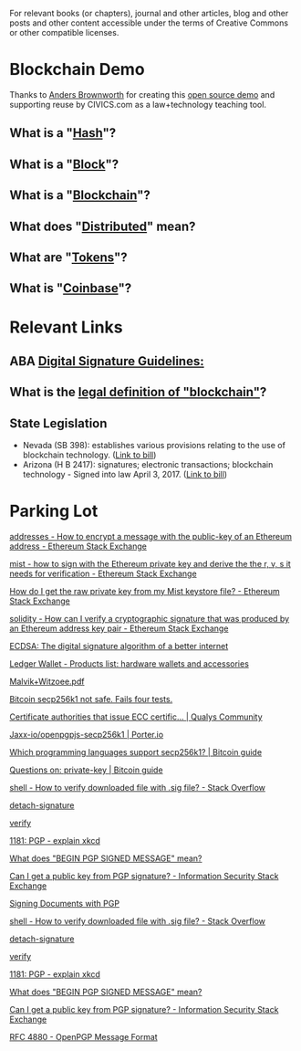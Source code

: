 For relevant books (or chapters), journal and other articles, blog and other posts and other content accessible under the terms of Creative Commons or other compatible licenses. 

# Blockchain Demo

Thanks to [Anders Brownworth](https://github.com/anders94) for creating this [open source demo](https://github.com/anders94/blockchain-demo) and supporting reuse by CIVICS.com as a law+technology teaching tool.

## What is a "[Hash](https://anders.com/blockchain/hash.html)"?
## What is a "[Block](https://anders.com/blockchain/block.html)"?
## What is a "[Blockchain](https://anders.com/blockchain/blockchain.html)"?
## What does "[Distributed](https://anders.com/blockchain/distributed.html)" mean?
## What are "[Tokens](https://anders.com/blockchain/tokens.html)"?
## What is "[Coinbase](https://anders.com/blockchain/coinbase.html)"?

# Relevant Links

## ABA [Digital Signature Guidelines:](https://www.google.com/url?sa=t&rct=j&q=&esrc=s&source=web&cd=1&ved=0ahUKEwjCn4G43YjUAhWI24MKHUrkBMMQFggmMAA&url=http%3A%2F%2Fapps.americanbar.org%2Fdch%2Fthedl.cfm%3Ffilename%3D%2FST230002%2Fotherlinks_files%2Fdsg.pdf&usg=AFQjCNEADZ1-y4H-hDwiWmoBTE0VyqrBWQ&sig2=STMdXIAbTBy1XKvod4bZQg)

## What is the [legal definition of "blockchain"](http://web.mit.edu/blockchain)?

## State Legislation

* Nevada (SB 398): establishes various provisions relating to the use of blockchain technology. ([Link to bill](http://digitalchamber.us8.list-manage2.com/track/click?u=a87f67248663abe55ad9325d6&id=b6e5f3e9f0&e=75f1f16748)) 
* Arizona (H B 2417): signatures; electronic transactions; blockchain technology - Signed into law April 3, 2017. ([Link to bill](http://digitalchamber.us8.list-manage2.com/track/click?u=a87f67248663abe55ad9325d6&id=9c9062a046&e=75f1f16748))

# Parking Lot

[addresses - How to encrypt a message with the public-key of an Ethereum address - Ethereum Stack Exchange](http://ethereum.stackexchange.com/questions/3092/how-to-encrypt-a-message-with-the-public-key-of-an-ethereum-address)

[mist - how to sign with the Ethereum private key and derive the the r, v, s it needs for verification - Ethereum Stack Exchange](http://ethereum.stackexchange.com/questions/3792/how-to-sign-with-the-ethereum-private-key-and-derive-the-the-r-v-s-it-needs-fo?noredirect=1&lq=1)

[How do I get the raw private key from my Mist keystore file? - Ethereum Stack Exchange](http://ethereum.stackexchange.com/questions/3720/how-do-i-get-the-raw-private-key-from-my-mist-keystore-file?noredirect=1&lq=1)

[solidity - How can I verify a cryptographic signature that was produced by an Ethereum address key pair - Ethereum Stack Exchange](http://ethereum.stackexchange.com/questions/710/how-can-i-verify-a-cryptographic-signature-that-was-produced-by-an-ethereum-addr?noredirect=1&lq=1)

[ECDSA: The digital signature algorithm of a better internet](https://blog.cloudflare.com/ecdsa-the-digital-signature-algorithm-of-a-better-internet/)

[Ledger Wallet - Products list: hardware wallets and accessories](https://www.ledgerwallet.com/products)

[Malvik+Witzoee.pdf](http://cs.ucsb.edu/~koc/ecc/project/2015Projects/Malvik+Witzoee.pdf)

[Bitcoin secp256k1 not safe. Fails four tests.](https://bitcointalk.org/index.php?topic=380482.0)

[Certificate authorities that issue ECC certific... | Qualys Community](https://community.qualys.com/thread/15198)

[Jaxx-io/openpgpjs-secp256k1 | Porter.io](https://porter.io/github.com/Jaxx-io/openpgpjs-secp256k1)

[Which programming languages support secp256k1? | Bitcoin guide](http://www.bitcoin.jcshp.com/answers/16961)

[Questions on: private-key | Bitcoin guide](http://www.bitcoin.jcshp.com/private-key)

[shell - How to verify downloaded file with .sig file? - Stack Overflow](http://stackoverflow.com/questions/15331015/how-to-verify-downloaded-file-with-sig-file#)

[detach-signature](https://www.gnupg.org/gph/en/manual/r622.html)

[verify](https://www.gnupg.org/gph/en/manual/r697.html)

[1181: PGP - explain xkcd](https://www.explainxkcd.com/wiki/index.php/1181:_PGP)

[What does "BEGIN PGP SIGNED MESSAGE" mean?](http://ask-leo.com/what_does_begin_pgp_signed_message_mean.html)

[Can I get a public key from PGP signature? - Information Security Stack Exchange](https://security.stackexchange.com/questions/62916/can-i-get-a-public-key-from-pgp-signature)

[Signing Documents with PGP](http://david.tribble.com/text/pgpsign.htm)

[shell - How to verify downloaded file with .sig file? - Stack Overflow](http://stackoverflow.com/questions/15331015/how-to-verify-downloaded-file-with-sig-file#)

[detach-signature](https://www.gnupg.org/gph/en/manual/r622.html)

[verify](https://www.gnupg.org/gph/en/manual/r697.html)

[1181: PGP - explain xkcd](https://www.explainxkcd.com/wiki/index.php/1181:_PGP)

[What does "BEGIN PGP SIGNED MESSAGE" mean?](http://ask-leo.com/what_does_begin_pgp_signed_message_mean.html)

[Can I get a public key from PGP signature? - Information Security Stack Exchange](https://security.stackexchange.com/questions/62916/can-i-get-a-public-key-from-pgp-signature)

[RFC 4880 - OpenPGP Message Format](https://tools.ietf.org/html/rfc4880#section-11.4)
